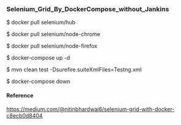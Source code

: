 ### Selenium_Grid_By_DockerCompose_without_Jankins
$ docker pull selenium/hub

$ docker pull selenium/node-chrome

$ docker pull selenium/node-firefox

$ docker-compose up -d

$ mvn clean test -Dsurefire.suiteXmlFiles=Testng.xml

$ docker-compose down

#### Reference
https://medium.com/@nitinbhardwaj6/selenium-grid-with-docker-c8ecb0d8404
